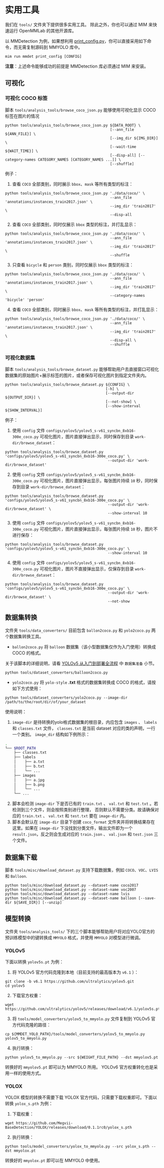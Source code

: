 # 实用工具

我们在 `tools/` 文件夹下提供很多实用工具。 除此之外，你也可以通过 MIM 来快速运行 OpenMMLab 的其他开源库。

以 MMDetection 为例，如果想利用 [print_config.py](https://github.com/open-mmlab/mmdetection/blob/3.x/tools/misc/print_config.py)，你可以直接采用如下命令，而无需复制源码到 MMYOLO 库中。

```shell
mim run mmdet print_config [CONFIG]
```

**注意**：上述命令能够成功的前提是 MMDetection 库必须通过 MIM 来安装。

## 可视化

### 可视化 COCO 标签

脚本 `tools/analysis_tools/browse_coco_json.py` 能够使用可视化显示 COCO 标签在图片的情况

```shell
python tools/analysis_tools/browse_coco_json.py ${DATA_ROOT} \
                                                [--ann_file ${ANN_FILE}] \
                                                [--img_dir ${IMG_DIR}] \
                                                [--wait-time ${WAIT_TIME}] \
                                                [--disp-all] [--category-names CATEGORY_NAMES [CATEGORY_NAMES ...]] \
                                                [--shuffle]
```

例子：

1. 查看 `COCO` 全部类别，同时展示 `bbox`、`mask` 等所有类型的标注：

```shell
python tools/analysis_tools/browse_coco_json.py './data/coco/' \
                                                --ann_file 'annotations/instances_train2017.json' \
                                                --img_dir 'train2017' \
                                                --disp-all
```

2. 查看 `COCO` 全部类别，同时仅展示 `bbox` 类型的标注，并打乱显示：

```shell
python tools/analysis_tools/browse_coco_json.py './data/coco/' \
                                                --ann_file 'annotations/instances_train2017.json' \
                                                --img_dir 'train2017' \
                                                --shuffle
```

3. 只查看 `bicycle` 和 `person` 类别，同时仅展示 `bbox` 类型的标注：

```shell
python tools/analysis_tools/browse_coco_json.py './data/coco/' \
                                                --ann_file 'annotations/instances_train2017.json' \
                                                --img_dir 'train2017' \
                                                --category-names 'bicycle' 'person'
```

4. 查看 `COCO` 全部类别，同时展示 `bbox`、`mask` 等所有类型的标注，并打乱显示：

```shell
python tools/analysis_tools/browse_coco_json.py './data/coco/' \
                                                --ann_file 'annotations/instances_train2017.json' \
                                                --img_dir 'train2017' \
                                                --disp-all \
                                                --shuffle
```

### 可视化数据集

脚本 `tools/analysis_tools/browse_dataset.py` 能够帮助用户去直接窗口可视化数据集的原始图片+展示标签的图片，或者保存可视化图片到指定文件夹内。

```shell
python tools/analysis_tools/browse_dataset.py ${CONFIG} \
                                              [-h] \
                                              [--output-dir ${OUTPUT_DIR}] \
                                              [--not-show] \
                                              [--show-interval ${SHOW_INTERVAL}]
```

例子：

1. 使用 `config` 文件 `configs/yolov5/yolov5_s-v61_syncbn_8xb16-300e_coco.py` 可视化图片，图片直接弹出显示，同时保存到目录 `work-dir/browse_dataset`：

```shell
python tools/analysis_tools/browse_dataset.py 'configs/yolov5/yolov5_s-v61_syncbn_8xb16-300e_coco.py' \
                                               --output-dir 'work-dir/browse_dataset'
```

2. 使用 `config` 文件 `configs/yolov5/yolov5_s-v61_syncbn_8xb16-300e_coco.py` 可视化图片，图片直接弹出显示，每张图片持续 `10` 秒，同时保存到目录 `work-dir/browse_dataset`：

```shell
python tools/analysis_tools/browse_dataset.py 'configs/yolov5/yolov5_s-v61_syncbn_8xb16-300e_coco.py' \
                                               --output-dir 'work-dir/browse_dataset' \
                                               --show-interval 10
```

3. 使用 `config` 文件 `configs/yolov5/yolov5_s-v61_syncbn_8xb16-300e_coco.py` 可视化图片，图片直接弹出显示，每张图片持续 `10` 秒，图片不进行保存：

```shell
python tools/analysis_tools/browse_dataset.py 'configs/yolov5/yolov5_s-v61_syncbn_8xb16-300e_coco.py' \
                                               --show-interval 10
```

4. 使用 `config` 文件 `configs/yolov5/yolov5_s-v61_syncbn_8xb16-300e_coco.py` 可视化图片，图片不直接弹出显示，仅保存到目录 `work-dir/browse_dataset`：

```shell
python tools/analysis_tools/browse_dataset.py 'configs/yolov5/yolov5_s-v61_syncbn_8xb16-300e_coco.py' \
                                               --output-dir 'work-dir/browse_dataset' \
                                               --not-show
```

## 数据集转换

文件夹 `tools/data_converters/` 目前包含 `ballon2coco.py` 和 `yolo2coco.py` 两个数据集转换工具。

- `ballon2coco.py` 将 `balloon` 数据集（该小型数据集仅作为入门使用）转换成 COCO 的格式。

关于该脚本的详细说明，请看 [YOLOv5 从入门到部署全流程](./yolov5_tutorial.md) 中 `数据集准备` 小节。

```shell
python tools/dataset_converters/balloon2coco.py
```

- `yolo2coco.py` 将 `yolo-style` **.txt** 格式的数据集转换成 COCO 的格式，请按如下方式使用：

```shell
python tools/dataset_converters/yolo2coco.py --image-dir /path/to/the/root/dir/of/your_dataset
```

使用说明：

1. `image-dir` 是待转换的yolo格式数据集的根目录，内应包含 `images` 、 `labels` 和 `classes.txt` 文件， `classes.txt` 是当前 dataset 对应的类的声明，一行一个类别。
   `image_dir` 结构如下例所示：

```bash
.
└── $ROOT_PATH
    ├── classes.txt
    ├── labels
    │    ├── a.txt
    │    ├── b.txt
    │    └── ...
    ├── images
    │    ├── a.jpg
    │    ├── b.png
    │    └── ...
    └── ...
```

2. 脚本会检测 `image-dir` 下是否已有的 `train.txt` 、 `val.txt` 和 `test.txt` 。若检测到三个文件，则会按照类别进行整理， 否则默认不需要分类。故请确保对应的 `train.txt` 、 `val.txt` 和 `test.txt` 要在 `image-dir` 内。
3. 脚本会默认在 `image-dir` 目录下创建 `coco_format` 文件夹并将转换结果存在这里。如果在 `image-dir` 下没找到分类文件，输出文件即为一个 `result.json`，反之则会生成对应的 `train.json` 、 `val.json` 和 `test.json` 三个文件。

## 数据集下载

脚本 `tools/misc/download_dataset.py` 支持下载数据集，例如 `COCO`、`VOC`、`LVIS` 和 `Balloon`.

```shell
python tools/misc/download_dataset.py --dataset-name coco2017
python tools/misc/download_dataset.py --dataset-name voc2007
python tools/misc/download_dataset.py --dataset-name lvis
python tools/misc/download_dataset.py --dataset-name balloon [--save-dir ${SAVE_DIR}] [--unzip]
```

## 模型转换

文件夹 `tools/analysis_tools/` 下的三个脚本能够帮助用户将对应YOLO官方的预训练模型中的键转换成 `MMYOLO` 格式，并使用 `MMYOLO` 对模型进行微调。

### YOLOv5

下面以转换 `yolov5s.pt` 为例：

1. 将 YOLOv5 官方代码克隆到本地（目前支持的最高版本为 `v6.1` ）：

```shell
git clone -b v6.1 https://github.com/ultralytics/yolov5.git
cd yolov5
```

2. 下载官方权重：

```shell
wget https://github.com/ultralytics/yolov5/releases/download/v6.1/yolov5s.pt
```

3. 将 `tools/model_converters/yolov5_to_mmyolo.py` 文件复制到 YOLOv5 官方代码克隆的路径：

```shell
cp ${MMDET_YOLO_PATH}/tools/model_converters/yolov5_to_mmyolo.py yolov5_to_mmyolo.py
```

4. 执行转换：

```shell
python yolov5_to_mmyolo.py --src ${WEIGHT_FILE_PATH} --dst mmyolov5.pt
```

转换好的 `mmyolov5.pt` 即可以为 MMYOLO 所用。 YOLOv6 官方权重转化也是采用一样的使用方式。

### YOLOX

YOLOX 模型的转换不需要下载 YOLOX 官方代码，只需要下载权重即可。下面以转换 `yolox_s.pth` 为例：

1. 下载权重：

```shell
wget https://github.com/Megvii-BaseDetection/YOLOX/releases/download/0.1.1rc0/yolox_s.pth
```

2. 执行转换：

```shell
python tools/model_converters/yolox_to_mmyolo.py --src yolox_s.pth --dst mmyolox.pt
```

转换好的 `mmyolox.pt` 即可以在 MMYOLO 中使用。
